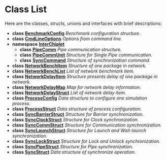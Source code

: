# Class List

Here are the classes, structs, unions and interfaces with brief descriptions:


* **class** [**BenchmarkConfig**](classBenchmarkConfig.md) _Benchmark configuration structure._   
* **class** [**CmdLineOptions**](classCmdLineOptions.md) _Options from command line._   
* **namespace** [**InterChiplet**](namespaceInterChiplet.md)   
  * **class** [**PipeComm**](classInterChiplet_1_1PipeComm.md) _Pipe communication structure._   
  * **class** [**PipeCommUnit**](classInterChiplet_1_1PipeCommUnit.md) _Structure for Single Pipe communication._   
  * **class** [**SyncCommand**](classInterChiplet_1_1SyncCommand.md) _Structure of synchronization command._   
* **class** [**NetworkBenchItem**](classNetworkBenchItem.md) _Structure of one package in network._   
* **class** [**NetworkBenchList**](classNetworkBenchList.md) _List of network benchmark item._   
* **class** [**NetworkDelayItem**](classNetworkDelayItem.md) _Structure presents delay of one package in network._   
* **class** [**NetworkDelayMap**](classNetworkDelayMap.md) _Map for network delay information._   
* **class** [**NetworkDelayStruct**](classNetworkDelayStruct.md) _List of network delay item._   
* **class** [**ProcessConfig**](classProcessConfig.md) _Data structure to configure one simulation process._   
* **class** [**ProcessStruct**](classProcessStruct.md) _Data structure of process configuration._   
* **class** [**SyncBarrierStruct**](classSyncBarrierStruct.md) _Structure for Barrier synchronization._   
* **class** [**SyncClockStruct**](classSyncClockStruct.md) _Structure for Clock synchronization._   
* **class** [**SyncCommStruct**](classSyncCommStruct.md) _Structure for Communication synchronization._   
* **class** [**SyncLaunchStruct**](classSyncLaunchStruct.md) _Structure for Launch and Wait-launch synchronization._   
* **class** [**SyncLockStruct**](classSyncLockStruct.md) _Structure for Lock and Unlock synchronization._   
* **class** [**SyncPipeStruct**](classSyncPipeStruct.md) _Structure for Pipe synchronization._   
* **class** [**SyncStruct**](classSyncStruct.md) _Data structure of synchronize operation._   